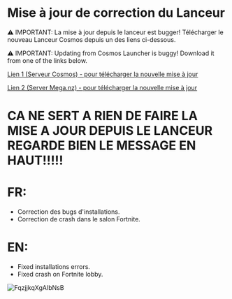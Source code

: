 # Mise à jour de correction du Lanceur
⚠ IMPORTANT: La mise à jour depuis le lanceur est bugger! Télécharger le nouveau Lanceur Cosmos depuis un des liens ci-dessous.

⚠ IMPORTANT: Updating from Cosmos Launcher is buggy! Download it from one of the links below.

[Lien 1 (Serveur Cosmos) - pour télécharger la nouvelle mise à jour](https://cosmos-download.pristis.fr/telechargement/pc/windows/launcher/CosmosInstallerV4.01.msi)

[Lien 2 (Server Mega.nz) - pour télécharger la nouvelle mise à jour](https://mega.nz/file/iREUjALD#j0HcXO7JGtFpX-1eDP00HzBdtHLm0bEtWNNzP80llng)

# CA NE SERT A RIEN DE FAIRE LA MISE A JOUR DEPUIS LE LANCEUR REGARDE BIEN LE MESSAGE EN HAUT!!!!!


# FR:
- Correction des bugs d'installations.
- Correction de crash dans le salon Fortnite.
# EN:
- Fixed installations errors.
- Fixed crash on Fortnite lobby.

![FqzjjkqXgAIbNsB](https://user-images.githubusercontent.com/67761696/224813550-b5470ba5-eb47-4ab0-a3a7-15bfbeb67148.jpg)

